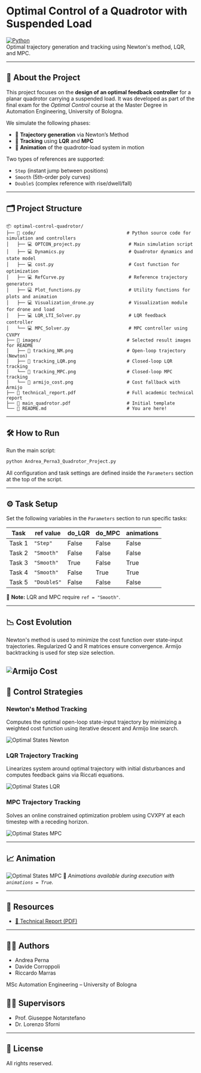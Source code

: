 # Optimal Control of a Quadrotor with Suspended Load

[![Python](https://img.shields.io/badge/Python-3.10-blue?logo=python)](https://www.python.org/)  
Optimal trajectory generation and tracking using Newton's method, LQR, and MPC.

---

## 🧠 About the Project

This project focuses on the **design of an optimal feedback controller** for a planar quadrotor carrying a suspended load. It was developed as part of the final exam for the *Optimal Control* course at the Master Degree in Automation Engineering, University of Bologna.

We simulate the following phases:

- 🚀 **Trajectory generation** via Newton’s Method  
- 🎯 **Tracking** using **LQR** and **MPC**
- 🎥 **Animation** of the quadrotor-load system in motion

Two types of references are supported:
- `Step` (instant jump between positions)
- `Smooth` (5th-order poly curves)
- `DoubleS` (complex reference with rise/dwell/fall)

---

## 🗂 Project Structure

```
📦 optimal-control-quadrotor/
├── 📁 code/                                  # Python source code for simulation and controllers
│   ├── 💻 OPTCON_project.py                  # Main simulation script
│   ├── 💻 Dynamics.py                        # Quadrotor dynamics and state model
│   ├── 💻 cost.py                            # Cost function for optimization
│   ├── 💻 RefCurve.py                        # Reference trajectory generators
│   ├── 💻 Plot_functions.py                  # Utility functions for plots and animation
│   ├── 💻 Visualization_drone.py             # Visualization module for drone and load
│   ├── 💻 LQR_LTI_Solver.py                  # LQR feedback controller
│   └── 💻 MPC_Solver.py                      # MPC controller using CVXPY
├── 📁 images/                                # Selected result images for README
│   ├── 📸 tracking_NM.png                    # Open-loop trajectory (Newton)
│   ├── 📸 tracking_LQR.png                   # Closed-loop LQR tracking
│   └── 📸 tracking_MPC.png                   # Closed-loop MPC tracking
│   └── 📸 armijo_cost.png                    # Cost fallback with Armijo
├── 📘 technical_report.pdf                   # Full academic technical report
├── 📄 main_quadrotor.pdf                     # Initial template
└── 📄 README.md                              # You are here!
```

---

## 🛠 How to Run

Run the main script:

```bash
python Andrea_Perna3_Quadrotor_Project.py
```

All configuration and task settings are defined inside the `Parameters` section at the top of the script.

---

## ⚙️ Task Setup

Set the following variables in the `Parameters` section to run specific tasks:

| Task    | ref value    | do_LQR | do_MPC | animations |
|---------|--------------|--------|--------|------------|
| Task 1  | `"Step"`      | False  | False  | False      |
| Task 2  | `"Smooth"`    | False  | False  | False      |
| Task 3  | `"Smooth"`    | True   | False  | True       |
| Task 4  | `"Smooth"`    | False  | True   | True       |
| Task 5  | `"DoubleS"`   | False  | False  | False      |

🧠 **Note:** LQR and MPC require `ref = "Smooth"`.

---

## 📉 Cost Evolution

Newton's method is used to minimize the cost function over state-input trajectories. Regularized Q and R matrices ensure convergence. Armijo backtracking is used for step size selection.

![Armijo Cost](./images/armijo_cost.png)
---

## 🎯 Control Strategies

### Newton's Method Tracking
Computes the optimal open-loop state-input trajectory by minimizing a weighted cost function using iterative descent and Armijo line search.

![Optimal States Newton](./images/tracking_NM.png)

### LQR Trajectory Tracking
Linearizes system around optimal trajectory with initial disturbances and computes feedback gains via Riccati equations.

![Optimal States LQR](./images/tracking_LQR.png)

### MPC Trajectory Tracking
Solves an online constrained optimization problem using CVXPY at each timestep with a receding horizon.

![Optimal States MPC](./images/tracking_MPC.png)

---

## 📈 Animation

![Optimal States MPC](./images/anim.png)
📌 *Animations available during execution with `animations = True`.*

---

## 📎 Resources

- [📘 Technical Report (PDF)](./technical_report.pdf)

---

## 👨‍🎓 Authors

- Andrea Perna
- Davide Corroppoli  
- Riccardo Marras

MSc Automation Engineering – University of Bologna

## 👩‍🏫 Supervisors
- Prof. Giuseppe Notarstefano  
- Dr. Lorenzo Sforni

---

## 📜 License

All rights reserved.
